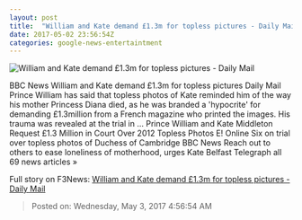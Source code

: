 ```yaml
---
layout: post
title:  "William and Kate demand £1.3m for topless pictures - Daily Mail"
date: 2017-05-02 23:56:54Z
categories: google-news-entertaintment
---
```


![William and Kate demand £1.3m for topless pictures - Daily Mail](http://i.dailymail.co.uk/i/pix/2017/05/02/11/3FDAECDA00000578-0-image-a-45_1493721487476.jpg)

BBC News William and Kate demand £1.3m for topless pictures Daily Mail Prince William has said that topless photos of Kate reminded him of the way his mother Princess Diana died, as he was branded a 'hypocrite' for demanding £1.3million from a French magazine who printed the images. His trauma was revealed at the trial in ... Prince William and Kate Middleton Request £1.3 Million in Court Over 2012 Topless Photos E! Online Six on trial over topless photos of Duchess of Cambridge BBC News Reach out to others to ease loneliness of motherhood, urges Kate Belfast Telegraph all 69 news articles »


Full story on F3News: [William and Kate demand £1.3m for topless pictures - Daily Mail](http://www.f3nws.com/n/ZPgxBE)

> Posted on: Wednesday, May 3, 2017 4:56:54 AM
